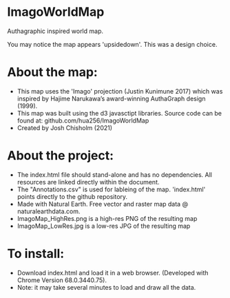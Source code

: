 # ImagoWorldMap
Authagraphic inspired world map.

You may notice the map appears 'upsidedown'. This was a design choice.

# About the map:
* This map uses the 'Imago' projection (Justin Kunimune 2017) which was inspired by Hajime Narukawa’s award-winning AuthaGraph design (1999).
* This map was built using the d3 javasctipt libraries. Source code can be found at: github.com/hua256/ImagoWorldMap
* Created by Josh Chisholm (2021)

# About the project:
* The index.html file should stand-alone and has no dependencies. All resources are linked directly within the document.
* The "Annotations.csv" is used for lableing of the map. 'index.html' points directly to the github repository.
* Made with Natural Earth. Free vector and raster map data @ naturalearthdata.com.
* ImagoMap_HighRes.png is a high-res PNG of the resulting map
* ImagoMap_LowRes.jpg is a low-res JPG of the resulting map

# To install:
* Download index.html and load it in a web browser. (Developed with Chrome Version 68.0.3440.75).
* Note: it may take several minutes to load and draw all the data.
